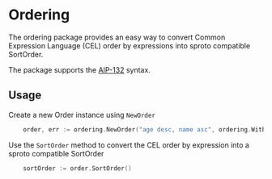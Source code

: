 # Ordering

The ordering package provides an easy way to convert Common Expression Language (CEL) order by expressions into sproto compatible SortOrder.

The package supports the [AIP-132](https://google.aip.dev/132#ordering) syntax.

## Usage

Create a new Order instance using `NewOrder`

```go
    order, err := ordering.NewOrder("age desc, name asc", ordering.WithDefaultOrder(sproto.SortOrderDesc))
```

Use the `SortOrder` method to convert the CEL order by expression into a sproto compatible SortOrder

```go
    sortOrder := order.SortOrder()
```